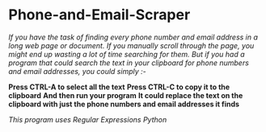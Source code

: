 # **Phone-and-Email-Scraper**

*If you have the task of finding every phone number and email address in a long web page or document. If you manually scroll through the page, you might end up wasting a lot of time searching for them. But if you had a program that could search the text in your clipboard for phone numbers and email addresses, you could simply :-*

**Press CTRL-A to select all the text** 
**Press CTRL-C to copy it to the clipboard**
**And then run your program**
**It could replace the text on the clipboard with just the phone numbers and email addresses it finds**

*This program uses Regular Expressions Python*
